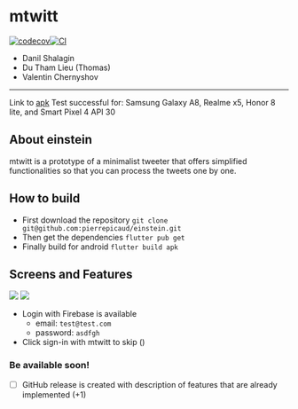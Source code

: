 # mtwitt
[![codecov](https://codecov.io/gh/pierrepicaud/corrupted_einstein/branch/main/graph/badge.svg?token=9T8YSW7Z6Q)](https://codecov.io/gh/pierrepicaud/corrupted_einstein)[![CI](https://github.com/pierrepicaud/einstein/actions/workflows/flutter_ci.yaml/badge.svg)](https://github.com/pierrepicaud/einstein/actions/workflows/flutter_ci.yaml)
- Danil Shalagin
- Du Tham Lieu (Thomas)
- Valentin Chernyshov
---------

Link to [apk](./build/app/outputs/flutter-apk/app-release.apk)
Test successful for: Samsung Galaxy A8, Realme x5, Honor 8 lite, and Smart Pixel 4 API 30

## About einstein
mtwitt is a prototype of a minimalist tweeter that offers simplified functionalities so that you can process the tweets one by one.

## How to build
- First download the repository `git clone git@github.com:pierrepicaud/einstein.git`
- Then get the dependencies `flutter pub get`
- Finally build for android `flutter build apk`

## Screens and Features

![](images/images.jpeg)
![](images/images-1.jpeg)

- Login with Firebase is available
  - email: `test@test.com`
  - password: `asdfgh`
- Click sign-in with mtwitt to skip ()

### Be available soon!
- [ ] GitHub release is created with description of features that are already implemented (+1)